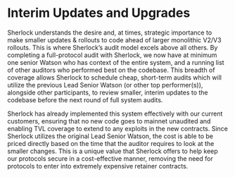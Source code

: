 # Interim Updates and Upgrades

Sherlock understands the desire and, at times, strategic importance to make smaller updates & rollouts to code ahead of larger monolithic V2/V3 rollouts. This is where Sherlock’s audit model excels above all others. By completing a full-protocol audit with Sherlock, we now have at minimum one senior Watson who has context of the entire system, and a running list of other auditors who performed best on the codebase. This breadth of coverage allows Sherlock to schedule cheap, short-term audits which will utilize the previous Lead Senior Watson (or other top performer(s)), alongside other participants, to review smaller, interim updates to the codebase before the next round of full system audits.

Sherlock has already implemented this system effectively with our current customers, ensuring that no new code goes to mainnet unaudited and enabling TVL coverage to extend to any exploits in the new contracts. Since Sherlock utilizes the original Lead Senior Watson, the cost is able to be priced directly based on the time that the auditor requires to look at the smaller changes. This is a unique value that Sherlock offers to help keep our protocols secure in a cost-effective manner, removing the need for protocols to enter into extremely expensive retainer contracts.
